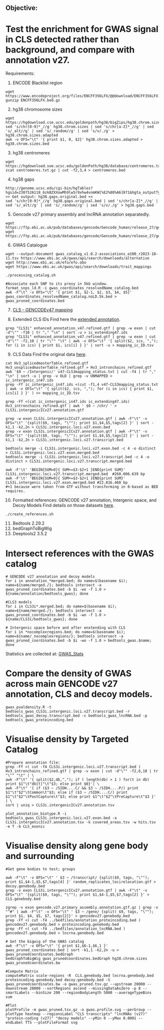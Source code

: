 ## Objective: 
# Test the enrichment for GWAS signal in CLS detected rather than background, and compare with annotation v27. 

Requirements:

1. ENCODE Blacklist region
```
wget https://www.encodeproject.org/files/ENCFF356LFX/@@download/ENCFF356LFX.bed.gz 
gunzip ENCFF356LFX.bed.gz 
```

2. hg38 chromosome sizes
```
wget https://hgdownload.cse.ucsc.edu/goldenpath/hg38/bigZips/hg38.chrom.sizes
sed 's/chr[0-9]*_//g' hg38.chrom.sizes | sed 's/chr[a-Z]*_//g' | sed 's/_alt//g' | sed 's/_random//g' | sed 's/v/./g' > hg38.chrom.sizes.adapted 
awk -v OFS="\t" '{ print $1, 0, $2}' hg38.chrom.sizes.adapted > hg38.chrom.sizes.bed
```

3. hg38 centromeres
```
wget https://hgdownload.soe.ucsc.edu/goldenPath/hg38/database/centromeres.txt.gz
zcat centromeres.txt.gz | cut -f2,3,4 > centromeres.bed
```

4. hg38 gaps
```
http://genome.ucsc.edu/cgi-bin/hgTables?hgsid=2307526118_6zkBZXXowMh9lw5r9xhw4vnmKW[%E2%80%A6]871&hgta_outputType=bed&hgta_outFileName=hg38.gaps.bed 
>> Get output: hg38.gaps.original.bed << 
sed 's/chr[0-9]*_//g' hg38.gaps.original.bed | sed 's/chr[a-Z]*_//g' | sed 's/_alt//g' | sed 's/_random//g' | sed 's/v/./g' > hg38.gaps.bed 
```

5. Gencode v27 primary assembly and lncRNA annotation separatedly.
```
wget https://ftp.ebi.ac.uk/pub/databases/gencode/Gencode_human/release_27/gencode.v27.primary_assembly.annotation.gtf.gz
wget https://ftp.ebi.ac.uk/pub/databases/gencode/Gencode_human/release_27/gencode.v27.long_noncoding_RNAs.gtf.gz
```

6. GWAS Catalogue
```
wget --output-document gwas_catalog_v1.0.2-associations_e100_r2023-10-11.tsv https://www.ebi.ac.uk/gwas/api/search/downloads/alternative
wget http://www.ebi.ac.uk/efo/efo.obo
wget https://www.ebi.ac.uk/gwas/api/search/downloads/trait_mappings

./processing_catalog.sh

#Associate each SNP to its proxy in 5kb window.
format_snps_ld.R -i gwas_coordinates_resolvedName_catalog.bed 
awk -F"\t" -v OFS="\t" '{ print $1, $2-1, $2, $3, $4, $5}' gwas_coordinates_resolvedName_catalog.noLD.5k.bed > gwas_pruned_coordinates.bed
```

7. [CLS - GENCODEv47 mapping](https://github.com/guigolab/CLS3_GENCODE/tree/main/data_release#gencode-cls3-mappings)
   
8. Extended CLS IDs
Find here the [extended annotation](https://github.com/guigolab/CLS3_GENCODE/tree/main/data_release#extended-gencode-v47).
```
grep "CLS3i" enhanced_annotation_v47.refined.gtf | grep -w exon | cut -d"\"" -f10 | tr "," "\n" | sort -u > ic_extending47.ids 
grep "CLS3i" enhanced_annotation_v47.refined.gtf | grep -w exon | cut -d"\"" -f2,10 | tr "\"" "\t" | awk -v OFS="\t" '{ split($2, ics, ","); for (i in ics) { print $1, ics[i] } }' | sort -u > mapping_ic_ID.tsv
```

9. CLS Data
Find the original data [here](https://github.com/guigolab/CLS3_GENCODE/tree/main/data_release#cls-transcripts).
```
cat Hv3_splicedmasterTable_refined.gtf Hv3_unsplicedmasterTable_refined.gtf > Hv3_intronchains_refined.gtf
awk '$9 ~ /Intergenic/' v47-CLS3mapping_status.txt | cut -f4 | tr "," "\n" | sort -u | grep -v OLD | grep -v UNMAPPED > ic_intergenic_in47.ids 
grep -Ff ic_intergenic_in47.ids <(cut -f1,4 v47-CLS3mapping_status.txt | awk -v OFS="\t" '{ split($2, ics, ","); for (i in ics) { print $1, ics[i] } }' ) >> mapping_ic_ID.tsv 

grep -Ff <(cat ic_intergenic_in47.ids ic_extending47.ids) Hv3_intronchains_refined.gtf | awk ' $0 ~ /chr/ ' > CLS3i.intergenicICv27.annotation.gtf

grep -w exon CLS3i.intergenicICv27.annotation.gtf | awk -F"\t" -v OFS="\t" '{split($9, tags, "\""); print $1,$4,$5,tags[2] }' | sort -k1,1 -k2,2n > CLS3i.intergenic.loci.v27.exon.bed 
grep -v exon CLS3i.intergenicICv27.annotation.gtf | awk -F"\t" -v OFS="\t" '{split($9, tags, "\""); print $1,$4,$5,tags[2] }' | sort -k1,1 -k2,2n > CLS3i.intergenic.loci.v27.transcript.bed 

bedtools merge -i CLS3i.intergenic.loci.v27.exon.bed -c 4 -o distinct > CLS3i.intergenic.loci.v27.exon.merged.bed 
bedtools merge -i CLS3i.intergenic.loci.v27.transcript.bed -c 4 -o distinct > CLS3i.intergenic.loci.v27.transcript.merged.bed

awk -F'\t' 'BEGIN{SUM=0}{ SUM+=$3-$2+1 }END{print SUM}' CLS3i.intergenic.loci.v27.transcript.merged.bed  #260.006.639 bp 
awk -F'\t' 'BEGIN{SUM=0}{ SUM+=$3-$2+1 }END{print SUM}' CLS3i.intergenic.loci.v27.exon.merged.bed #22.816.468 bp 
#+1 because were taken from GTF without transforming in 0-based as BED requires. 
```
   
10. Formatted references: GENCODE v27 annotation, Intergenic space, and Decoy Models
Find details on those datasets [here](https://github.com/guigolab/CLS3_GENCODE/tree/main/complementary_data).
```
./create_references.sh
```

11. Bedtools 2.29.2
12. bedGraphToBigWig
13. Deeptools2 3.5.2

# Intersect references with the GWAS catalog
```
# GENCODE v27 annotation and decoy models
for i in annotation_*merged.bed; do name=$(basename $i); name=${name/merged./}; bedtools intersect -a gwas_pruned_coordinates.bed -b $i -wo -f 1.0 > ${name/annotation/bedtools_gwas}; done

#CLS3 models
for i in CLS3i*.merged.bed; do name=$(basename $i); name=${name/merged./}; bedtools intersect -a gwas_pruned_coordinates.bed -b $i -wo -f 1.0 > ${name/CLS3i/bedtools_gwas}; done

# Intergenic space before and after enxtending with CLS
for i in *nocomplexregions.bed; do name=$(basename $i); name=${name/_nocomplexregions/}; bedtools intersect -a gwas_pruned_coordinates.bed -b $i -wo -f 1.0 > bedtools_gwas.$name; done
```
Statistics are collected at: [GWAS_Stats]()

# Compare the density of GWAS across main GENCODE v27 annotation, CLS and decoy models.
```
gwas_pvaldensity.R -t bedtools_gwas_CLS3i.intergenic.loci.v27.transcript.bed -r bedtools_gwas_decoy.transcript.bed -c bedtools_gwas_lncRNA.bed -p bedtools_gwas_proteincoding.bed 
```

# Visualise density by Targeted Catalog
```
#Prepare annotation file:
grep -Ff <( cut -f4 CLS3i.intergenic.loci.v27.transcript.bed ) Hv3_intronchains_refined.gtf | grep -v exon | cut -d"\"" -f2,6,18 | tr "\"" "\t" | \
awk -F"\t" '{ split($2,db,","); if ( length(db) > 1 ) for(t in db) print $1"\t"db[t]"\t"$3; else print $0}'| \
awk -F"\t" '{ if ($3 ~ /SIDH....C/ && $3 ~ /SIDH....P/) print $1"\t"$2"\tCommon\t"$3; else if ($3 ~ /SIDH....C/) print $1"\t"$2"\tPostCapture\t"$3; else print $1"\t"$2"\tPreCapture\t"$3 }' | \
sort | uniq > CLS3i.intergenicICv27.annotation.tsv

plot_annotation_biotype.R -i bedtools_gwas_CLS3i.intergenic.loci.v27.exon.bed -a CLS3i.intergenicICv27.annotation.tsv -k covered_areas.tsv -w hits.tsv -e T -b CLS_exonic 
```

# Visualise density along gene body and surrounding
```
#Get gene bodies to test; groups

awk -F"\t" -v OFS="\t" ' $3 ~ /transcript/ {split($9, tags, "\""); print $1,$4-1,$5,$7,tags[4] }' random_replicates_locirelocation.gtf > decoy.genebody.bed
grep -v exon CLS3i.intergenicICv27.annotation.gtf | awk -F"\t" -v OFS="\t" '{split($9, tags, "\""); print $1,$4-1,$5,$7,tags[2] }' > CLS.genebody.bed 

zgrep -v exon gencode.v27.primary_assembly.annotation.gtf.gz | grep -v "^#" | awk -F"\t" -v OFS="\t" ' $3 ~ /gene/ {split( $9, tags, "\""); print $1, $4, $5, $7, tags[2]}' > gencodev27.genebody.bed 
grep -Ff <( cut -f4 ../bedfiles/annotation_proteincoding.bed ) gencodev27.genebody.bed > proteincoding.genebody.bed
grep -Ff <( cut -f4 ../bedfiles/annotation_lncRNA.bed ) gencodev27.genebody.bed > lncrna.genebody.bed

# Get the bigwig of the GWAS catalog 
awk -F"\t" -v OFS="\t" '{ print $1,$6-1,$6,1 }' gwas_pruned_coordinates.bed | sort -k1,1 -k2,2n -u > gwas_prunedcoordinates.bedGraph 
bedGraphToBigWig gwas_prunedcoordinates.bedGraph hg38.chrom.sizes gwas_prunedcoordinates.bw 

#Compute Matrix
computeMatrix scale-regions -R  CLS.genebody.bed lncrna.genebody.bed proteincoding.genebody.bed decoy.genebody.bed -S gwas_prunedcoordinates.bw -o gwas_pruned.tsv.gz --upstream 20000 --downstream 20000 --sortRegions ascend --missingDataAsZero -p 8 --smartLabels --binSize 200 --regionBodyLength 5000 --averageTypeBins sum

#Plot
plotProfile -m gwas_pruned.tsv.gz -o gwas.profile.svg --perGroup --plotType heatmap --regionsLabel "CLS transcripts" "lncRNAs (v27)" "protein-coding (v27)" "decoy models" --yMin 0 --yMax 0.0001 --endLabel TTS --plotFileFormat svg
```
